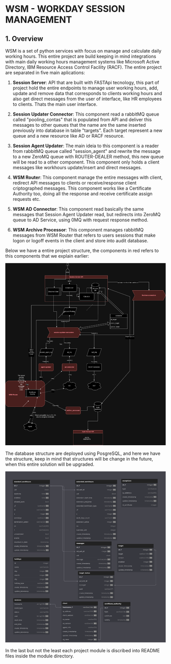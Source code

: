 # WSM - WORKDAY SESSION MANAGEMENT
## 1. Overview

WSM is a set of python services with focus on manage and calculate daily working hours. This entire project are build keeping in mind integrations with main daily working hours management systems like Microsoft Active Directory, IBM Resource Access Control Facility (RACF).
The entire project are separated in five main aplications:
 1. **Session Server**: API that are built with FASTApi tecnology, this part of project hold the entire endpoints to manage user working hours, add, update and remove data that corresponds to clients working hours and also get direct messages from the user of interface, like HR employees to clients. Thats the main user interface.

 2. **Session Updater Connector**: This component read a rabbitMQ queue called "pooling_contas" that is populated from API and deliver this messages to other queues that the name are the same inserted previously into database in table "targets". Each target represent a new queue and a new resource like AD or RACF resource.

 3. **Session Agent Updater**: The main ideia to this component is a reader from rabbitMQ queue called "session_agent" and rewrite the message to a new ZeroMQ queue with ROUTER-DEALER method, this new queue will be read to a other component. This component only holds a client messages like workhours update/insert and direct messages.

 4. **WSM Router**: This component manage the entire messages with client, redirect API messages to clients or receive/response client criptographed messages. This component works like a Certificate Authority too, doing all the response and receive certificate assign requests etc.

 5. **WSM AD Connector**: This component read basically the same messages that Session Agent Updater read, but redirects into ZeroMQ queue to AD Service, using 0MQ with request response method.

 6. **WSM Archive Processor**: This component manages rabbitMQ messages from WSM Router that refers to users sessions that make logon or logoff events in the client and store into audit database.

 Below we have a entire project structure, the components in red refers to this components that we explain earlier:

![WSM Project Structure]( /fluxo-wsm-session-server.drawio.png "WSM Project Structure")


The database structure are deployed using PosgreSQL, and here we have the structure, keep in mind that structures will be change in the future, when this entire solution will be upgraded.


 ![WSM Session database structure]( /WSM.png "WSM Session Database Structure")


In the last but not the least each project module is discribed into README files inside the module directory.
